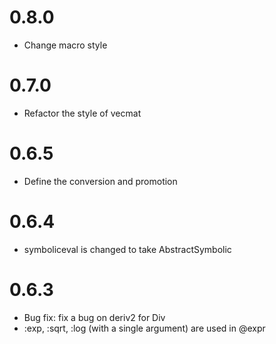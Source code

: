 # 0.8.0

- Change macro style

# 0.7.0

- Refactor the style of vecmat

# 0.6.5

- Define the conversion and promotion

# 0.6.4

- symboliceval is changed to take AbstractSymbolic

# 0.6.3

- Bug fix: fix a bug on deriv2 for Div
- :exp, :sqrt, :log (with a single argument) are used in @expr

